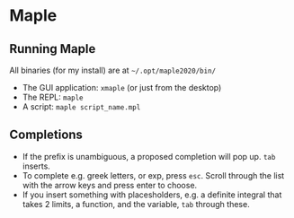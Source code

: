 # Maple

## Running Maple

All binaries (for my install) are at `~/.opt/maple2020/bin/`

* The GUI application: `xmaple` (or just from the desktop)
* The REPL: `maple`
* A script: `maple script_name.mpl`

## Completions

* If the prefix is unambiguous, a proposed completion will pop up. `tab` inserts.
* To complete e.g. greek letters, or exp, press `esc`. Scroll through the list with the arrow keys and press enter to choose.
* If you insert something with placesholders, e.g. a definite integral that takes 2 limits, a function, and the variable, `tab` through these.
